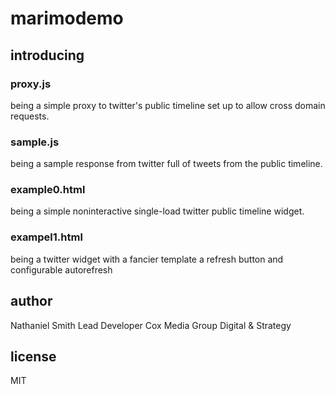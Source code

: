 # marimodemo


## introducing

### proxy.js

being a simple proxy to twitter's public timeline set up to allow cross domain
requests.

### sample.js

being a sample response from twitter full of tweets from the public timeline.

### example0.html

being a simple noninteractive single-load twitter public timeline widget.

### exampel1.html

being a twitter widget with a fancier template a refresh button and configurable autorefresh

## author

Nathaniel Smith
Lead Developer
Cox Media Group Digital & Strategy

## license

MIT
